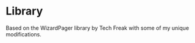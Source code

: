 Library
=======

Based on the WizardPager library by Tech Freak with some of my unique modifications.